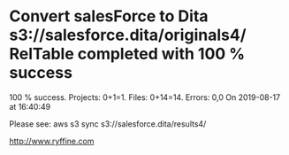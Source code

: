 # Convert salesForce to Dita s3://salesforce.dita/originals4/ RelTable completed with 100 % success

100 % success. Projects: 0+1=1.  Files: 0+14=14. Errors: 0,0  On 2019-08-17 at 16:40:49



Please see: aws s3 sync s3://salesforce.dita/results4/

http://www.ryffine.com
